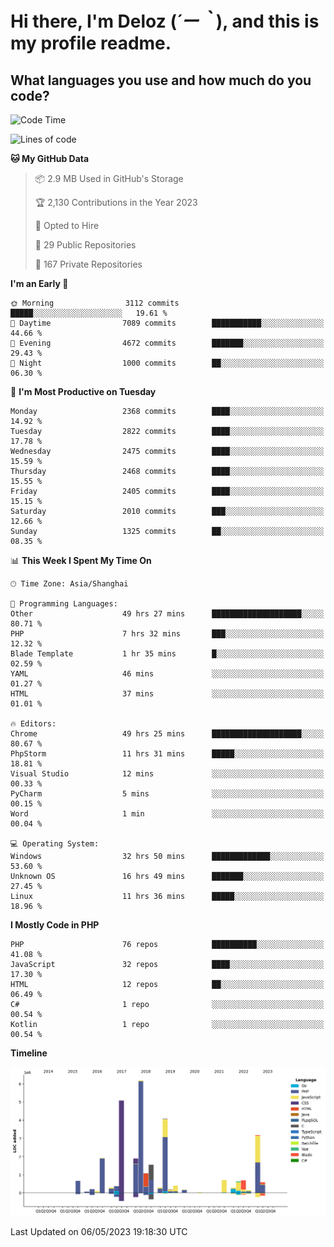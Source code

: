 # **Hi there, I'm Deloz (*´ー｀*), and this is my profile readme.**

## **What languages you use and how much do you code?**

<!--START_SECTION:waka-->
![Code Time](http://img.shields.io/badge/Code%20Time-1%2C395%20hrs%2048%20mins-blue)

![Lines of code](https://img.shields.io/badge/From%20Hello%20World%20I%27ve%20Written-30.6%20million%20lines%20of%20code-blue)

**🐱 My GitHub Data** 

> 📦 2.9 MB Used in GitHub's Storage 
 > 
> 🏆 2,130 Contributions in the Year 2023
 > 
> 💼 Opted to Hire
 > 
> 📜 29 Public Repositories 
 > 
> 🔑 167 Private Repositories 
 > 
**I'm an Early 🐤** 

```text
🌞 Morning                3112 commits        █████░░░░░░░░░░░░░░░░░░░░   19.61 % 
🌆 Daytime                7089 commits        ███████████░░░░░░░░░░░░░░   44.66 % 
🌃 Evening                4672 commits        ███████░░░░░░░░░░░░░░░░░░   29.43 % 
🌙 Night                  1000 commits        ██░░░░░░░░░░░░░░░░░░░░░░░   06.30 % 
```
📅 **I'm Most Productive on Tuesday** 

```text
Monday                   2368 commits        ████░░░░░░░░░░░░░░░░░░░░░   14.92 % 
Tuesday                  2822 commits        ████░░░░░░░░░░░░░░░░░░░░░   17.78 % 
Wednesday                2475 commits        ████░░░░░░░░░░░░░░░░░░░░░   15.59 % 
Thursday                 2468 commits        ████░░░░░░░░░░░░░░░░░░░░░   15.55 % 
Friday                   2405 commits        ████░░░░░░░░░░░░░░░░░░░░░   15.15 % 
Saturday                 2010 commits        ███░░░░░░░░░░░░░░░░░░░░░░   12.66 % 
Sunday                   1325 commits        ██░░░░░░░░░░░░░░░░░░░░░░░   08.35 % 
```


📊 **This Week I Spent My Time On** 

```text
🕑︎ Time Zone: Asia/Shanghai

💬 Programming Languages: 
Other                    49 hrs 27 mins      ████████████████████░░░░░   80.71 % 
PHP                      7 hrs 32 mins       ███░░░░░░░░░░░░░░░░░░░░░░   12.32 % 
Blade Template           1 hr 35 mins        █░░░░░░░░░░░░░░░░░░░░░░░░   02.59 % 
YAML                     46 mins             ░░░░░░░░░░░░░░░░░░░░░░░░░   01.27 % 
HTML                     37 mins             ░░░░░░░░░░░░░░░░░░░░░░░░░   01.01 % 

🔥 Editors: 
Chrome                   49 hrs 25 mins      ████████████████████░░░░░   80.67 % 
PhpStorm                 11 hrs 31 mins      █████░░░░░░░░░░░░░░░░░░░░   18.81 % 
Visual Studio            12 mins             ░░░░░░░░░░░░░░░░░░░░░░░░░   00.33 % 
PyCharm                  5 mins              ░░░░░░░░░░░░░░░░░░░░░░░░░   00.15 % 
Word                     1 min               ░░░░░░░░░░░░░░░░░░░░░░░░░   00.04 % 

💻 Operating System: 
Windows                  32 hrs 50 mins      █████████████░░░░░░░░░░░░   53.60 % 
Unknown OS               16 hrs 49 mins      ███████░░░░░░░░░░░░░░░░░░   27.45 % 
Linux                    11 hrs 36 mins      █████░░░░░░░░░░░░░░░░░░░░   18.96 % 
```

**I Mostly Code in PHP** 

```text
PHP                      76 repos            ██████████░░░░░░░░░░░░░░░   41.08 % 
JavaScript               32 repos            ████░░░░░░░░░░░░░░░░░░░░░   17.30 % 
HTML                     12 repos            ██░░░░░░░░░░░░░░░░░░░░░░░   06.49 % 
C#                       1 repo              ░░░░░░░░░░░░░░░░░░░░░░░░░   00.54 % 
Kotlin                   1 repo              ░░░░░░░░░░░░░░░░░░░░░░░░░   00.54 % 
```



**Timeline**

![Lines of Code chart](https://raw.githubusercontent.com/deloz/deloz/main/assets/bar_graph.png)


 Last Updated on 06/05/2023 19:18:30 UTC
<!--END_SECTION:waka-->
